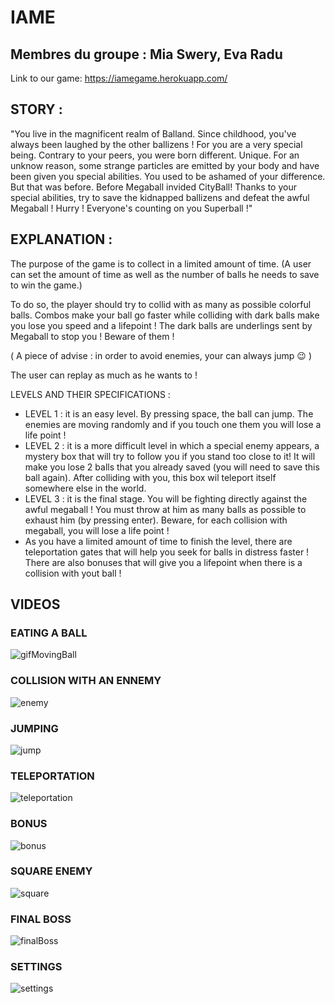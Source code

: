 # IAME 
## Membres du groupe : Mia Swery, Eva Radu

Link to our game: https://iamegame.herokuapp.com/

## STORY : 
"You live in the magnificent realm of Balland.
Since childhood, you've always been laughed by the other ballizens !
For you are a very special being.
Contrary to your peers, you were born different. Unique.
For an unknow reason, some strange particles are emitted by your body and have been given you special abilities.
You used to be ashamed of your difference. But that was before. Before Megaball invided CityBall!
Thanks to your special abilities, try to save the kidnapped ballizens and defeat the awful Megaball !
Hurry ! Everyone's counting on you Superball !" 


## EXPLANATION :
The purpose of the game is to collect  in a limited amount of time. 
(A user can set the amount of time as well as the number of balls he needs to save to win the game.)

To do so, the player should try to collid with as many as possible colorful balls. Combos make your ball go faster while colliding with dark balls make you lose you speed and a lifepoint !
The dark balls are underlings sent by Megaball to stop you ! Beware of them !

( A piece of advise : in order to avoid enemies, your can always jump 😉 )

The user can replay as much as he wants to !

LEVELS AND THEIR SPECIFICATIONS :
- LEVEL 1 : it is an easy level. By pressing space, the ball can jump. The enemies are moving randomly and if you touch one them you will lose a life point !
- LEVEL 2 :  it is a more difficult level in which a special enemy appears, a mystery box that will try to follow you if you stand too close to it! It will make you lose 2 balls that you already saved (you will need to save this ball again). After colliding with you, this box wil teleport itself somewhere else in the world. 
- LEVEL 3 : it is the final stage. You will be fighting directly against the awful megaball ! You must throw at him as many balls as possible to exhaust him (by pressing enter). Beware, for each collision with megaball, you will lose a life point !
- As you have a limited amount of time to finish the level, there are teleportation gates that will help you seek for balls in distress faster ! There are also bonuses that will give you a lifepoint when there is a collision with yout ball !

## VIDEOS
### EATING A BALL 
![gifMovingBall](https://user-images.githubusercontent.com/91093212/168486625-e11a1041-09d9-422d-b451-affe1f145ea1.gif)

### COLLISION WITH AN ENNEMY
![enemy](https://user-images.githubusercontent.com/91093212/168493807-8e199710-2c45-4146-b559-73164394857b.gif)

### JUMPING
![jump](https://user-images.githubusercontent.com/91093212/168493813-9da5d044-6f39-46f4-8fde-d68902271f8b.gif)

### TELEPORTATION
![teleportation](https://user-images.githubusercontent.com/91093212/168493818-ee7f558f-917a-4e56-b7b0-711cdc0de1d9.gif)

### BONUS
![bonus](https://user-images.githubusercontent.com/91093212/168493826-87e48ade-1ab3-46c9-b5f1-5dfed261f9ae.gif)

### SQUARE ENEMY
![square](https://user-images.githubusercontent.com/91093212/168493832-92ffd62d-62ea-420b-9afe-377e50a9765a.gif)

### FINAL BOSS
![finalBoss](https://user-images.githubusercontent.com/91093212/168493844-356f76d5-5abc-4a9d-8f53-78b3e1ed7553.gif)

### SETTINGS
![settings](https://user-images.githubusercontent.com/91093212/168493850-f0a51de3-95f3-4e6b-aa8e-486edd8fb7ae.gif)

